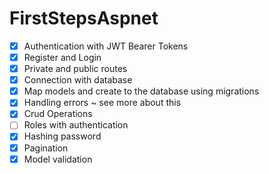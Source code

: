 # FirstStepsAspnet

- [x] Authentication with JWT Bearer Tokens
- [x] Register and Login
- [x] Private and public routes
- [x] Connection with database
- [x] Map models and create to the database using migrations
- [x] Handling errors ~ see more about this
- [x] Crud Operations
- [ ] Roles with authentication
- [x] Hashing password
- [x] Pagination
- [x] Model validation